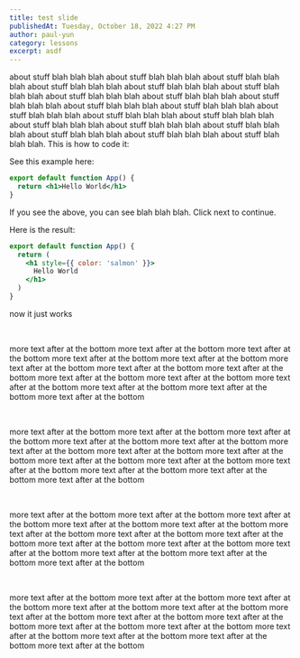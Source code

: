```yaml
---
title: test slide
publishedAt: Tuesday, October 18, 2022 4:27 PM
author: paul-yun
category: lessons
excerpt: asdf
---
```


about stuff blah blah blah about stuff blah blah blah about stuff blah blah blah about stuff blah blah blah about stuff blah blah blah about stuff blah blah blah about stuff blah blah blah about stuff blah blah blah about stuff blah blah blah about stuff blah blah blah about stuff blah blah blah about stuff blah blah blah about stuff blah blah blah about stuff blah blah blah about stuff blah blah blah about stuff blah blah blah about stuff blah blah blah about stuff blah blah blah about stuff blah blah blah about stuff blah blah blah. This is how to code it:

<CodeSlides>

<Slide>

See this example here:

```jsx
export default function App() {
  return <h1>Hello World</h1>
}
```

If you see the above, you can see blah blah blah. Click next to continue.

</Slide>

<Slide>

Here is the result:

```jsx focus=3
export default function App() {
  return (
    <h1 style={{ color: 'salmon' }}>
      Hello World
    </h1>
  )
}
```

now it just works

</Slide>

</CodeSlides>

<br />

more text after at the bottom more text after at the bottom more text after at the bottom more text after at the bottom more text after at the bottom more text after at the bottom more text after at the bottom more text after at the bottom more text after at the bottom more text after at the bottom more text after at the bottom more text after at the bottom more text after at the bottom more text after at the bottom

<br />

more text after at the bottom more text after at the bottom more text after at the bottom more text after at the bottom more text after at the bottom more text after at the bottom more text after at the bottom more text after at the bottom more text after at the bottom more text after at the bottom more text after at the bottom more text after at the bottom more text after at the bottom more text after at the bottom

<br />

more text after at the bottom more text after at the bottom more text after at the bottom more text after at the bottom more text after at the bottom more text after at the bottom more text after at the bottom more text after at the bottom more text after at the bottom more text after at the bottom more text after at the bottom more text after at the bottom more text after at the bottom more text after at the bottom

<br />

more text after at the bottom more text after at the bottom more text after at the bottom more text after at the bottom more text after at the bottom more text after at the bottom more text after at the bottom more text after at the bottom more text after at the bottom more text after at the bottom more text after at the bottom more text after at the bottom more text after at the bottom more text after at the bottom
